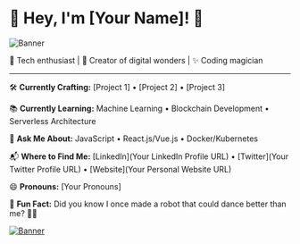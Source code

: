 # 🌟 Hey, I'm [Your Name]! 🌟

![Banner](https://yourbannerimageurl.com)

🚀 Tech enthusiast | 🌈 Creator of digital wonders | ✨ Coding magician

---

🛠️ **Currently Crafting:** [Project 1] • [Project 2] • [Project 3]

📚 **Currently Learning:** Machine Learning • Blockchain Development • Serverless Architecture

🤔 **Ask Me About:** JavaScript • React.js/Vue.js • Docker/Kubernetes

📬 **Where to Find Me:** [LinkedIn](Your LinkedIn Profile URL) • [Twitter](Your Twitter Profile URL) • [Website](Your Personal Website URL)

😄 **Pronouns:** [Your Pronouns]

🎉 **Fun Fact:** Did you know I once made a robot that could dance better than me? 💃🤖

<a href="https://www.google.com/url?sa=i&url=https%3A%2F%2Fjamfactory.tumblr.com%2Fpost%2F110927394096%2Fteaching-myself-pixel-art-and-gif-animation-so-i&psig=AOvVaw22Ia2p4rlxQDNVuFbZ7vR3&ust=1717927187998000&source=images&cd=vfe&opi=89978449&ved=0CBEQjRxqFwoTCNDot8_fy4YDFQAAAAAdAAAAABAE">
    <img src="https://yourbannerimageurl.com" alt="Banner">
</a>
